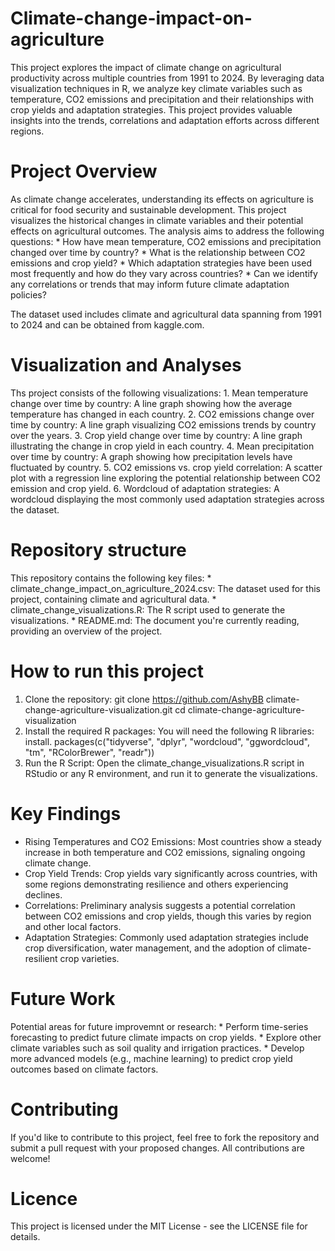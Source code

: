<h1> Climate-change-impact-on-agriculture </h1>

This project explores the impact of climate change on agricultural productivity across multiple countries from 1991 to 2024. By leveraging data visualization techniques in R, we analyze key climate variables such as temperature, CO2 emissions and precipitation and their relationships with crop yields and adaptation strategies. This project provides valuable insights into the trends, correlations and adaptation efforts across different regions.

<h1> Project Overview </h1>

As climate change accelerates, understanding its effects on agriculture is critical for food security and sustainable development. This project visualizes the historical changes in climate variables and their potential effects on agricultural outcomes. The analysis aims to address the following questions:
    * How have mean temperature, CO2 emissions and precipitation changed over time by country?
    * What is the relationship between CO2 emissions and crop yield?
    * Which adaptation strategies have been used most frequently and how do they vary across countries?
    * Can we identify any correlations or trends that may inform future climate adaptation policies?

The dataset used includes climate and agricultural data spanning from 1991 to 2024 and can be obtained from kaggle.com. 

<h1> Visualization and Analyses </h1>

Ths project consists of the following visualizations:
    1. Mean temperature change over time by country: A line graph showing how the average temperature has changed in each country.
    2. CO2 emissions change over time by country: A line graph visualizing CO2 emissions trends by country over the years.
    3. Crop yield change over time by country: A line graph illustrating the change in crop yield in each country. 
    4. Mean precipitation over time by country: A graph showing how precipitation levels have fluctuated by country.
    5. CO2 emissions vs. crop yield correlation: A scatter plot with a regression line exploring the potential relationship between CO2 emission and crop                  yield.
    6. Wordcloud of adaptation strategies: A wordcloud displaying the most commonly used adaptation strategies across the dataset.

<h1> Repository structure </h1>

This repository contains the following key files: 
    * climate_change_impact_on_agriculture_2024.csv: The dataset used for this project, containing climate and agricultural data. 
    * climate_change_visualizations.R: The R script used to generate the visualizations. 
    * README.md: The document you're currently reading, providing an overview of the project. 

<h1> How to run this project </h1>

1. Clone the repository:
    git clone https://github.com/AshyBB climate-change-agriculture-visualization.git
    cd climate-change-agriculture-visualization
2. Install the required R packages: You will need the following R libraries:
    install. packages(c("tidyverse", "dplyr", "wordcloud", "ggwordcloud", "tm", "RColorBrewer", "readr"))
3. Run the R Script: Open the climate_change_visualizations.R script in RStudio or any R environment, and run it to generate the visualizations. 

<h1>Key Findings</h1>

* Rising Temperatures and CO2 Emissions: Most countries show a steady increase in both temperature and CO2 emissions, signaling ongoing climate change.
* Crop Yield Trends: Crop yields vary significantly across countries, with some regions demonstrating resilience and others experiencing declines.
* Correlations: Preliminary analysis suggests a potential correlation between CO2 emissions and crop yields, though this varies by region and other local factors. 
* Adaptation Strategies: Commonly used adaptation strategies include crop diversification, water management, and the adoption of climate-resilient crop varieties. 

<h1> Future Work </h1>

Potential areas for future improvemnt or research:
    * Perform time-series forecasting to predict future climate impacts on crop yields.
    * Explore other climate variables such as soil quality and irrigation practices. 
    * Develop more advanced models (e.g., machine learning) to predict crop yield outcomes based on climate factors. 

<h1> Contributing </h1>

If you'd like to contribute to this project, feel free to fork the repository and submit a pull request with your proposed changes. All contributions are welcome! 

<h1> Licence </h1> 

This project is licensed under the MIT License - see the LICENSE file for details.
